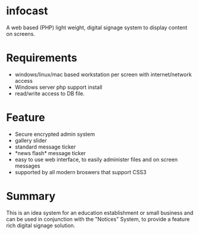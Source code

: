 infocast
========
A web based (PHP) light weight, digital signage system to display content on screens.

Requirements
============
<ul>
<li>windows/linux/mac based workstation per screen with internet/network access</li>
<li>Windows server php support install</li>
<li>read/write access to DB file.</li>
</ul>

Feature
=======
<ul>
<li>Secure encrypted admin system</li>
<li>gallery slider</li>
<li>standard message ticker</li>
<li>*news flash* message ticker</li>
<li>easy to use web interface, to easily administer files and on screen messages</li>
<li>supported by all modern broswers that support CSS3</li>
</ul>

Summary
=======
<p>This is an idea system for an education establishment or small business and can be used in conjunction with the "Notices" System, to provide a feature rich digital signage solution.</p>
